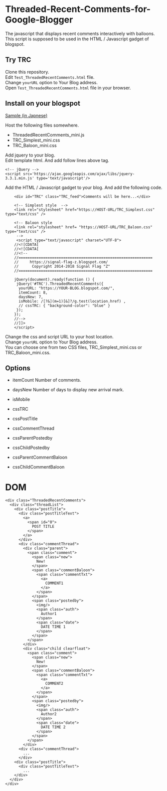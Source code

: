 # Threaded-Recent-Comments-for-Google-Blogger
The javascript that displays recent comments interactively with balloons.  
This script is supposed to be used in the HTML / Javascript gadget of blogspot.

## Try TRC
Clone this repository.  
Edit `Test_ThreadedRecentComments.html` file.  
Change `yourURL` option to Your Blog address.  
Open `Test_ThreadedRecentComments.html` file in your browser.  

## Install on your blogspot
[Sample (in Japnese)](https://signal-flag-z.blogspot.com/2017/08/threaded-recent-comments-ver230.html)

Host the following files somewhere.
- ThreadedRecentComments_mini.js
- TRC_Simplest_mini.css
- TRC_Baloon_mini.css

Add jquery to your blog.  
Edit template html. And add follow lines above </head>tag.
```
<!-- jQuery -->
<script src='https://ajax.googleapis.com/ajax/libs/jquery-3.3.1.min.js' type='text/javascript'/>
```
Add the HTML / Javascript gadget to your blog.
And add the following code.
```
    <div id="TRC" class="TRC_feed">Comments will be here...</div>
    
    <!-- Simplest style  -->
    <link rel="stylesheet" href="https://HOST-URL/TRC_Simplest.css" type="text/css" />
    
    <!-- Baloon style 
    <link rel="stylesheet" href= "https://HOST-URL/TRC_Baloon.css" type="text/css" />
     -->
     <script type="text/javascript" charset="UTF-8">
    //<![CDATA[
    //<![CDATA[
    //<!--
    //============================================================
    //     https://signal-flag-z.blogspot.com/
    //      Copyright 2014-2018 Signal Flag "Z"
    //============================================================
    
    jQuery(document).ready(function () {
     jQuery('#TRC').ThreadedRecentComments({
      yourURL: "https://YOUR-BLOG.blogspot.com/",
      itemCount: 8,
      daysNew: 7,
      isMobile: /[?&](m=1)[&]?/g.test(location.href) ,
      // cssTRC: { "background-color": "blue" }
     });
    });
    //-->
    //]]>
    </script>
```

Change the css and script URL to your host location.  
Change `yourURL` option to Your Blog address.  
You can choose one from two CSS files, TRC_Simplest_mini.css or TRC_Baloon_mini.css.  
## Options
- itemCount
    Number of comments.
- daysNew
    Number of days to display new arrival mark.
- isMobile

- cssTRC
- cssPostTitle
- cssCommentThread
- cssParentPostedby
- cssChildPostedby
- cssParentCommentBaloon
- cssChildCommentBaloon
# DOM
```
<div class="ThreadedRecentComments">
  <div class="threadList">
    <div class="postTitle">
      <div class="postTitleText">
        <a>
          <span id="0">
            POST TITLE
          </span>
        </a>
      </div>
      <div class="commentThread">
        <div class="parent">
          <span class="comment">
            <span class="new">
              New!
            </span>
            <span class="commentBaloon">
              <span class="commentTxt">
                <a>
                  COMMENT1
                </a>
              </span>
            </span>
            <span class="postedby">
              <img/>
              <span class="auth">
                Author1
              </span>
              <span class="date">
                DATE TIME 1
              </span>
            </span>
          </span>
        </div>
        <div class="child clearfloat">
          <span class="comment">
            <span class="new">
              New!
            </span>
            <span class="commentBaloon">
              <span class="commentTxt">
                <a>
                  COMMENT2
                </a>
              </span>
            </span>
            <span class="postedby">
              <img/>
              <span class="auth">
                Author2
              </span>
              <span class="date">
                DATE TIME 2
              </span>
            </span>
          </span>
        </div>
      <div class="commentThread">
        ...
      </div>
    <div class="postTitle">
      <div class="postTitleText">
        ...
    </div>
  </div>
</div>
```